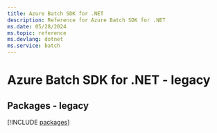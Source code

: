 ```yaml
---
title: Azure Batch SDK for .NET
description: Reference for Azure Batch SDK for .NET
ms.date: 05/28/2024
ms.topic: reference
ms.devlang: dotnet
ms.service: batch
---
```

# Azure Batch SDK for .NET - legacy
## Packages - legacy
[!INCLUDE [packages](batch-index.md)]